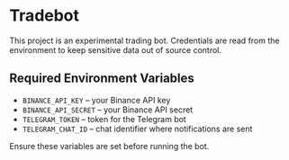 # Tradebot

This project is an experimental trading bot. Credentials are read from the environment to keep sensitive data out of source control.

## Required Environment Variables

- `BINANCE_API_KEY` – your Binance API key
- `BINANCE_API_SECRET` – your Binance API secret
- `TELEGRAM_TOKEN` – token for the Telegram bot
- `TELEGRAM_CHAT_ID` – chat identifier where notifications are sent

Ensure these variables are set before running the bot.
